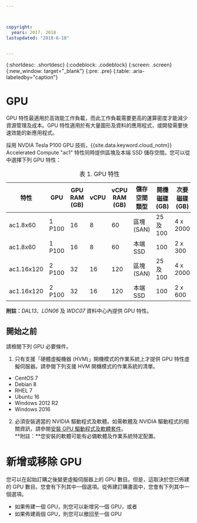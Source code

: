 ```yaml
---



copyright:
  years: 2017, 2018
lastupdated: "2018-6-18"


---
```


{:shortdesc: .shortdesc}
{:codeblock: .codeblock}
{:screen: .screen}
{:new_window: target="_blank"}
{:pre: .pre}
{:table: .aria-labeledby="caption"}

# GPU
GPU 特性最適用於高效能工作負載，而此工作負載需要更高的運算密度才能減少資源管理及成本。GPU 特性適用於有大量圖形及資料的應用程式，或開發需要快速效能的新應用程式。

採用 NVDIA Tesla P100 GPU 技術，{{site.data.keyword.cloud_notm}} Accelerated Compute "ac1" 特性同時提供區塊及本端 SSD 儲存空間。您可以從中選擇下列 GPU 特性：  

  <table>
<CAPTION>表 1. GPU 特性</CAPTION>
<THEAD>
<TR>
<th>特性</th>
<th>GPU</th>
<th>GPU RAM (GB)</th>
<th>vCPU</th>
<th>vCPU RAM (GB)</th>
<th>儲存空間類型</th>
<th>開機磁碟 (GB)</th>
<th>次要磁碟 (GB)</th>
</TR>
</THEAD>
<TBODY>
<tr>
<td>ac1.8x60</td>
<td>1 P100</td>
<td>16</td>
<td>8</td>
<td>60</td>
<td>區塊 (SAN)</td>
<td>25 及 100</td>
<td>4 x 2000</td>
</tr>
<tr>
<td>ac1.8x60</td>
<td>1 P100</td>
<td>16</td>
<td>8</td>
<td>60</td>
<td>本端 SSD </td>
<td>100</td>
<td>2 x 300</td>
</tr>
<tr>
<td>ac1.16x120</td>
<td>2 P100</td>
<td>32</td>
<td>16</td>
<td>120</td>
<td>區塊 (SAN)</td>
<td>25 及 100</td>
<td>4 x 2000</td>
</tr>
<tr>
<td>ac1.16x120</td>
<td>2 P100</td>
<td>32</td>
<td>16</td>
<td>120</td>
<td>本端 SSD </td>
<td>100</td>
<td>2 x 600</td></tr>

</TBODY>
</table>

**附註：**_DAL13_、_LON06_ 及 _WDC07_ 資料中心內提供 GPU 特性。

## 開始之前
請檢閱下列 GPU 必要條件。

1. 只有支援「硬體虛擬機器 (HVM)」開機模式的作業系統上才提供 GPU 特性虛擬伺服器。請參閱下列支援 HVM 開機模式的作業系統的清單。  
  - CentOS 7
  - Debian 8
  - RHEL 7
  - Ubuntu 16
  - Windows 2012 R2
  - Windows 2016

2. 必須安裝適當的 NVIDIA 驅動程式及軟體。如需軟體及 NVIDIA 驅動程式的相關資訊，請參閱[安裝 GPU 驅動程式及軟體套件](../vsi/vsi_gpu_nvidia_drivers.html)。  
**附註：**您安裝的軟體可能有必備軟體及作業系統特定配置。

# 新增或移除 GPU
您可以在起始訂購之後變更虛擬伺服器上的 GPU 數目。但是，這取決於您已佈建的 GPU 數目。您會有下列其中一個選項。從佈建訂購畫面中，您會有下列其中一個選項。
- 如果佈建一個 GPU，則您可以新增另一個 GPU，或者
- 如果佈建兩個 GPU，則您可以撤回至一個 GPU
